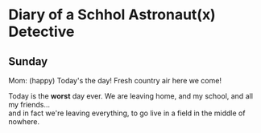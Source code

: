 
# Diary of a Schhol Astronaut(x) Detective

## Sunday 

Mom: (happy) Today's the day! Fresh country air here we come!

Today is the **worst** day ever. We are leaving home, and my school, and all my friends...      
and in fact we're leaving everything, to go live in a field in the middle of nowhere.
